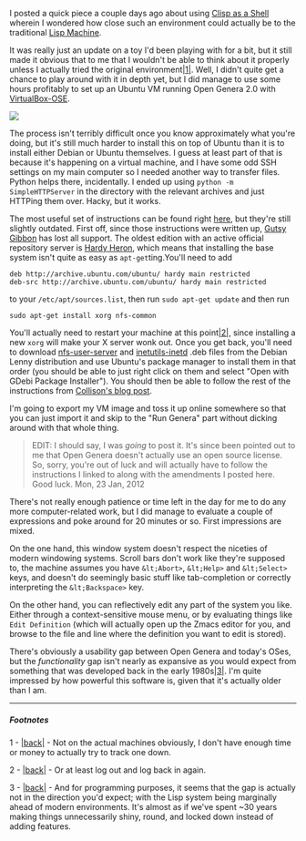 I posted a quick piece a couple days ago about using [Clisp as a Shell](http://langnostic.blogspot.com/2012/01/how-close-can-you-get-to-lisp-machine.html) wherein I wondered how close such an environment could actually be to the traditional [Lisp Machine](http://en.wikipedia.org/wiki/Lisp_machine).

It was really just an update on a toy I'd been playing with for a bit, but it still made it obvious that to me that I wouldn't be able to think about it properly unless I actually tried the original environment<a name="note-Sun-Jan-22-180021EST-2012"></a>[|1|](#foot-Sun-Jan-22-180021EST-2012). Well, I didn't quite get a chance to play around with it in depth yet, but I did manage to use some hours profitably to set up an Ubuntu VM running Open Genera 2.0 with [VirtualBox-OSE](https://www.virtualbox.org/wiki/Downloads).

![](http://2.bp.blogspot.com/-bkICacwbHMA/TxyvXoj1GLI/AAAAAAAAALY/G97o5wnQHMU/s400/open-genera.png)

The process isn't terribly difficult once you know approximately what you're doing, but it's still much harder to install this on top of Ubuntu than it is to install either Debian or Ubuntu themselves. I guess at least part of that is because it's happening on a virtual machine, and I have some odd SSH settings on my main computer so I needed another way to transfer files. Python helps there, incidentally. I ended up using `python -m SimpleHTTPServer` in the directory with the relevant archives and just HTTPing them over. Hacky, but it works.

The most useful set of instructions can be found right [here](http://collison.ie/blog/2008/04/lisp-machines), but they're still slightly outdated. First off, since those instructions were written up, [Gutsy Gibbon](http://old-releases.ubuntu.com/releases/7.10/) has lost all support. The oldest edition with an active official repository server is [Hardy Heron](http://releases.ubuntu.com/8.04/), which means that installing the base system isn't quite as easy as `apt-get`ting.You'll need to add 

```
deb http://archive.ubuntu.com/ubuntu/ hardy main restricted
deb-src http://archive.ubuntu.com/ubuntu/ hardy main restricted
```

to your `/etc/apt/sources.list`, then run `sudo apt-get update` and then run

```
sudo apt-get install xorg nfs-common
```

You'll actually need to restart your machine at this point<a name="note-Sun-Jan-22-183522EST-2012"></a>[|2|](#foot-Sun-Jan-22-183522EST-2012), since installing a new `xorg` will make your X server wonk out. Once you get back, you'll need to download [nfs-user-server](http://ftp.us.debian.org/debian/pool/main/n/nfs-user-server/nfs-user-server_2.2beta47-25_amd64.deb) and [inetutils-inetd](http://security.debian.org/debian-security/pool/updates/main/i/inetutils/inetutils-inetd_1.5.dfsg.1-9+lenny1_amd64.deb) .deb files from the Debian Lenny distribution and use Ubuntu's package manager to install them in that order (you should be able to just right click on them and select "Open with GDebi Package Installer"). You should then be able to follow the rest of the instructions from [Collison's blog post](http://collison.ie/blog/2008/04/lisp-machines).

I'm going to export my VM image and toss it up online somewhere so that you can just import it and skip to the "Run Genera" part without dicking around with that whole thing.

> EDIT:
> I should say, I was *going* to post it. It's since been pointed out to me that Open Genera doesn't actually use an open source license. So, sorry, you're out of luck and will actually have to follow the instructions I linked to along with the amendments I posted here. Good luck.
> Mon, 23 Jan, 2012

There's not really enough patience or time left in the day for me to do any more computer-related work, but I did manage to evaluate a couple of expressions and poke around for 20 minutes or so. First impressions are mixed. 

On the one hand, this window system doesn't respect the niceties of modern windowing systems. Scroll bars don't work like they're supposed to, the machine assumes you have `&lt;Abort>`, `&lt;Help>` and `&lt;Select>` keys, and doesn't do seemingly basic stuff like tab-completion or correctly interpreting the `&lt;Backspace>` key.

On the other hand, you can reflectively edit any part of the system you like. Either through a context-sensitive mouse menu, or by evaluating things like `Edit Definition` (which will actually open up the Zmacs editor for you, and browse to the file and line where the definition you want to edit is stored).

There's obviously a usability gap between Open Genera and today's OSes, but the *functionality* gap isn't nearly as expansive as you would expect from something that was developed back in the early 1980s<a name="note-Sun-Jan-22-190708EST-2012"></a>[|3|](#foot-Sun-Jan-22-190708EST-2012). I'm quite impressed by how powerful this software is, given that it's actually older than I am.

* * *
##### Footnotes

1 - <a name="foot-Sun-Jan-22-180021EST-2012"></a>[|back|](#note-Sun-Jan-22-180021EST-2012) - Not on the actual machines obviously, I don't have enough time or money to actually try to track one down.

2 - <a name="foot-Sun-Jan-22-183522EST-2012"></a>[|back|](#note-Sun-Jan-22-183522EST-2012) -  Or at least log out and log back in again.

3 - <a name="foot-Sun-Jan-22-190708EST-2012"></a>[|back|](#note-Sun-Jan-22-190708EST-2012) -  And for programming purposes, it seems that the gap is actually not in the direction you'd expect; with the Lisp system being marginally ahead of modern environments. It's almost as if we've spent ~30 years making things unnecessarily shiny, round, and locked down instead of adding features.
